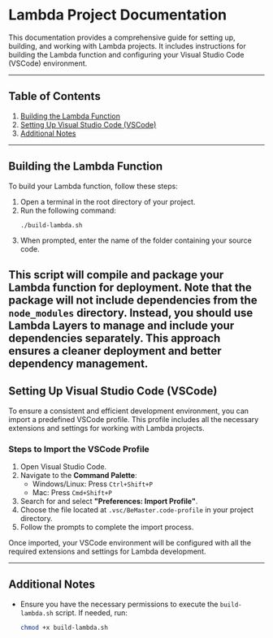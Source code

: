 # Lambda Project Documentation

This documentation provides a comprehensive guide for setting up, building, and working with Lambda projects. It includes instructions for building the Lambda function and configuring your Visual Studio Code (VSCode) environment.

---

## Table of Contents

1. [Building the Lambda Function](#building-the-lambda-function)
2. [Setting Up Visual Studio Code (VSCode)](#setting-up-visual-studio-code-vscode)
3. [Additional Notes](#additional-notes)

---

## Building the Lambda Function

To build your Lambda function, follow these steps:

1. Open a terminal in the root directory of your project.
2. Run the following command:
   ```bash
   ./build-lambda.sh
   ```
3. When prompted, enter the name of the folder containing your source code.

## This script will compile and package your Lambda function for deployment. Note that the package will **not include dependencies** from the `node_modules` directory. Instead, you should use **Lambda Layers** to manage and include your dependencies separately. This approach ensures a cleaner deployment and better dependency management.

## Setting Up Visual Studio Code (VSCode)

To ensure a consistent and efficient development environment, you can import a predefined VSCode profile. This profile includes all the necessary extensions and settings for working with Lambda projects.

### Steps to Import the VSCode Profile

1. Open Visual Studio Code.
2. Navigate to the **Command Palette**:
   - Windows/Linux: Press `Ctrl+Shift+P`
   - Mac: Press `Cmd+Shift+P`
3. Search for and select **"Preferences: Import Profile"**.
4. Choose the file located at `.vsc/BeMaster.code-profile` in your project directory.
5. Follow the prompts to complete the import process.

Once imported, your VSCode environment will be configured with all the required extensions and settings for Lambda development.

---

## Additional Notes

- Ensure you have the necessary permissions to execute the `build-lambda.sh` script. If needed, run:
  ```bash
  chmod +x build-lambda.sh
  ```

